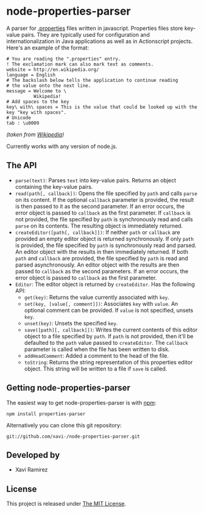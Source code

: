 # node-properties-parser

A parser for [.properties](http://en.wikipedia.org/wiki/.properties) files written in javascript.  Properties files store key-value pairs.  They are typically used for configuration and internationalization in Java applications as well as in Actionscript projects.  Here's an example of the format:

	# You are reading the ".properties" entry.
	! The exclamation mark can also mark text as comments.
	website = http://en.wikipedia.org/
	language = English
	# The backslash below tells the application to continue reading
	# the value onto the next line.
	message = Welcome to \
	          Wikipedia!
	# Add spaces to the key
	key\ with\ spaces = This is the value that could be looked up with the key "key with spaces".
	# Unicode
	tab : \u0009
*(taken from [Wikipedia](http://en.wikipedia.org/wiki/.properties#Format))*

Currently works with any version of node.js.

## The API

- `parse(text)`: Parses `text` into key-value pairs.  Returns an object containing the key-value pairs.
- `read(path[, callback])`: Opens the file specified by `path` and calls `parse` on its content.  If the optional `callback` parameter is provided, the result is then passed to it as the second parameter.  If an error occurs, the error object is passed to `callback` as the first parameter. If `callback` is not provided, the file specified by `path` is synchronously read and calls `parse` on its contents.  The resulting object is immediately returned.
- `createEditor([path[, callback]])`:  If neither `path` or `callback` are provided an empty editor object is returned synchronously.  If only `path` is provided, the file specified by `path` is synchronously read and parsed.  An editor object with the results in then immediately returned.  If both `path` and `callback` are provided, the file specified by `path` is read and parsed asynchronously.  An editor object with the results are then passed to `callback` as the second parameters.  If an error occurs, the error object is passed to `callback` as the first parameter.
- `Editor`: The editor object is returned by `createEditor`.  Has the following API:
	- `get(key)`: Returns the value currently associated with `key`.
	- `set(key, [value[, comment]])`: Associates `key` with `value`. An optional comment can be provided. If `value` is not specified, unsets `key`.
	- `unset(key)`: Unsets the specified `key`.
	- `save([path][, callback]])`: Writes the current contents of this editor object to a file specified by `path`.  If `path` is not provided, then it'll be defaulted to the `path` value passed to `createEditor`.  The `callback` parameter is called when the file has been written to disk.
	- `addHeadComment`: Added a comment to the head of the file.
	- `toString`: Returns the string representation of this properties editor object.  This string will be written to a file if `save` is called.

## Getting node-properties-parser

The easiest way to get node-properties-parser is with [npm](http://npmjs.org/):

	npm install properties-parser

Alternatively you can clone this git repository:

	git://github.com/xavi-/node-properties-parser.git

## Developed by
* Xavi Ramirez

## License
This project is released under [The MIT License](http://www.opensource.org/licenses/mit-license.php).